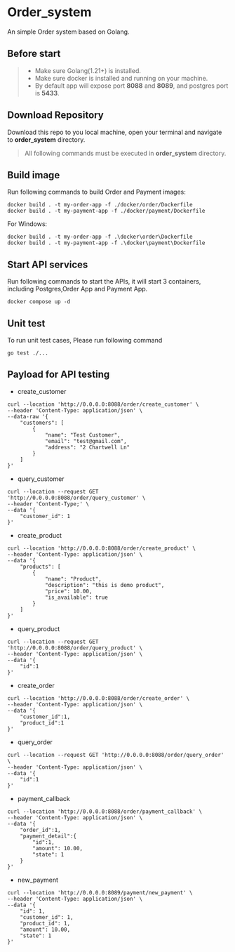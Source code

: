 # Order_system
An simple Order system based on Golang.

## Before start
> - Make sure Golang(1.21+) is installed.
> - Make sure docker is installed and running on your machine.
> - By default app will expose port **8088** and **8089**, and postgres port is **5433**.

## Download Repository
Download this repo to you local machine, open your terminal and navigate to **order_system** directory.
> All following commands must be executed in **order_system** directory.

## Build image
Run following commands to build Order and Payment images:
```
docker build . -t my-order-app -f ./docker/order/Dockerfile
docker build . -t my-payment-app -f ./docker/payment/Dockerfile
```

For Windows:
```
docker build . -t my-order-app -f .\docker\order\Dockerfile
docker build . -t my-payment-app -f .\docker\payment\Dockerfile
```

## Start API services
Run following commands to start the APIs, it will start 3 containers, including Postgres,Order App and Payment App.
```
docker compose up -d
```

## Unit test
To run unit test cases, Please run following command
```
go test ./...
```

## Payload for API testing
- create_customer
```
curl --location 'http://0.0.0.0:8088/order/create_customer' \
--header 'Content-Type: application/json' \
--data-raw '{
    "customers": [
        {
            "name": "Test Customer",
            "email": "test@gmail.com",
            "address": "2 Chartwell Ln"
        }
    ]
}'
```
- query_customer
```
curl --location --request GET 'http://0.0.0.0:8088/order/query_customer' \
--header 'Content-Type;' \
--data '{
    "customer_id": 1
}'
```
- create_product
```
curl --location 'http://0.0.0.0:8088/order/create_product' \
--header 'Content-Type: application/json' \
--data '{
    "products": [
        {
            "name": "Product",
            "description": "this is demo product",
            "price": 10.00,
            "is_available": true
        }
    ]
}'
```
- query_product
```
curl --location --request GET 'http://0.0.0.0:8088/order/query_product' \
--header 'Content-Type: application/json' \
--data '{
    "id":1
}'
```
- create_order
```
curl --location 'http://0.0.0.0:8088/order/create_order' \
--header 'Content-Type: application/json' \
--data '{
    "customer_id":1,
    "product_id":1
}'
```
- query_order
```
curl --location --request GET 'http://0.0.0.0:8088/order/query_order' \
--header 'Content-Type: application/json' \
--data '{
    "id":1
}'
```
- payment_callback
```
curl --location 'http://0.0.0.0:8088/order/payment_callback' \
--header 'Content-Type: application/json' \
--data '{
    "order_id":1,
    "payment_detail":{
        "id":1,
        "amount": 10.00,
        "state": 1
    }
}'
```
- new_payment
```
curl --location 'http://0.0.0.0:8089/payment/new_payment' \
--header 'Content-Type: application/json' \
--data '{
    "id": 1,
    "customer_id": 1,
    "product_id": 1,
    "amount": 10.00,
    "state": 1
}'
```